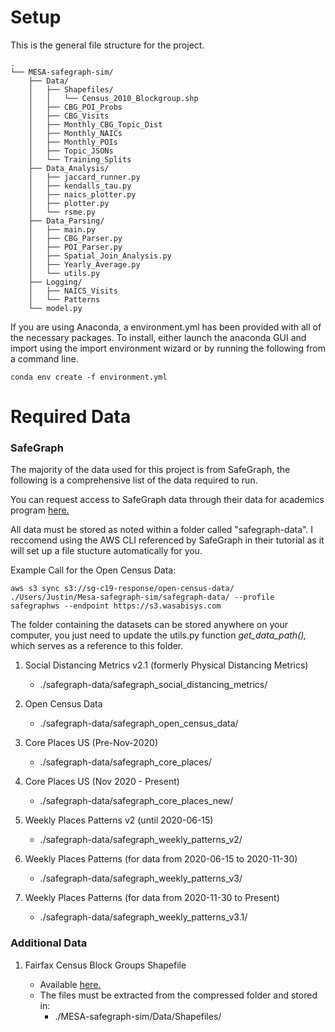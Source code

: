 # Setup
This is the general file structure for the project. 
```
.
└── MESA-safegraph-sim/
    ├── Data/
    │   ├── Shapefiles/
    │   │   └── Census_2010_Blockgroup.shp
    │   ├── CBG_POI_Probs
    │   ├── CBG_Visits
    │   ├── Monthly_CBG_Topic_Dist
    │   ├── Monthly_NAICs
    │   ├── Monthly_POIs
    │   ├── Topic_JSONs
    │   └── Training_Splits
    ├── Data_Analysis/
    │   ├── jaccard_runner.py
    │   ├── kendalls_tau.py
    │   ├── naics_plotter.py
    │   ├── plotter.py
    │   └── rsme.py
    ├── Data_Parsing/
    │   ├── main.py
    │   ├── CBG_Parser.py
    │   ├── POI_Parser.py
    │   ├── Spatial_Join_Analysis.py
    │   ├── Yearly_Average.py
    │   └── utils.py
    ├── Logging/
    │   ├── NAICS_Visits
    │   └── Patterns 
    └── model.py
```

If you are using Anaconda, a environment.yml has been provided with all of the necessary packages. To install, either launch the anaconda GUI and import using the import environment wizard or by running the following from a command line. 

```conda env create -f environment.yml```


# Required Data

### <b> SafeGraph </b>

The majority of the data used for this project is from SafeGraph, the following is a comprehensive list of the data required to run. 

You can request access to SafeGraph data through their data for academics program <a href='https://www.safegraph.com/academics'>here.</a>

All data must be stored as noted within a folder called "safegraph-data". I reccomend using the AWS CLI referenced by SafeGraph in their tutorial as it will set up a file stucture automatically for you. 

Example Call for the Open Census Data: 

```aws s3 sync s3://sg-c19-response/open-census-data/ ./Users/Justin/Mesa-safegraph-sim/safegraph-data/ --profile safegraphws --endpoint https://s3.wasabisys.com```


The folder containing the datasets can be stored anywhere on your computer, you just need to update the utils.py function <i>get_data_path(),</i> which serves as a reference to this folder. 


1.	Social Distancing Metrics v2.1 (formerly Physical Distancing Metrics)
    - ./safegraph-data/safegraph_social_distancing_metrics/

2.  Open Census Data
    - ./safegraph-data/safegraph_open_census_data/

3. 	Core Places US (Pre-Nov-2020)
    - ./safegraph-data/safegraph_core_places/

4.  Core Places US (Nov 2020 - Present)
    - ./safegraph-data/safegraph_core_places_new/

5.  Weekly Places Patterns v2 (until 2020-06-15)
    - ./safegraph-data/safegraph_weekly_patterns_v2/

6. 	Weekly Places Patterns (for data from 2020-06-15 to 2020-11-30)
    - ./safegraph-data/safegraph_weekly_patterns_v3/

7.  Weekly Places Patterns (for data from 2020-11-30 to Present)
    - ./safegraph-data/safegraph_weekly_patterns_v3.1/

### <b> Additional Data </b>

1. Fairfax Census Block Groups Shapefile
    
    - Available <a href='https://data-fairfaxcountygis.opendata.arcgis.com/datasets/census-2010-blockgroup?geometry=-78.596%2C38.645%2C-75.982%2C39.019'>here.</a>
    - The files must be extracted from the compressed folder and stored in:
        - ./MESA-safegraph-sim/Data/Shapefiles/


<!-- # Usage
After downloading all of the required  -->